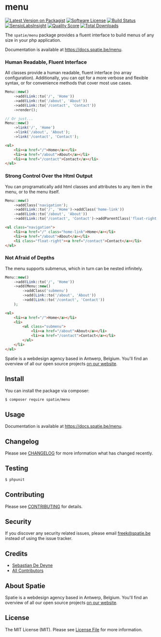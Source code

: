 # menu

[![Latest Version on Packagist](https://img.shields.io/packagist/v/spatie/menu.svg?style=flat-square)](https://packagist.org/packages/spatie/menu)
[![Software License](https://img.shields.io/badge/license-MIT-brightgreen.svg?style=flat-square)](LICENSE.md)
[![Build Status](https://img.shields.io/travis/spatie/menu/master.svg?style=flat-square)](https://travis-ci.org/spatie/menu)
[![SensioLabsInsight](https://img.shields.io/sensiolabs/i/315e0520-ff38-4441-9b6a-ebb6efe3bcb2.svg?style=flat-square)](https://insight.sensiolabs.com/projects/315e0520-ff38-4441-9b6a-ebb6efe3bcb2)
[![Quality Score](https://img.shields.io/scrutinizer/g/spatie/menu.svg?style=flat-square)](https://scrutinizer-ci.com/g/spatie/menu)
[![Total Downloads](https://img.shields.io/packagist/dt/spatie/menu.svg?style=flat-square)](https://packagist.org/packages/spatie/menu)

The `spatie/menu` package provides a fluent interface to build menus of any size in your php application.

Documentation is available at https://docs.spatie.be/menu.

### Human Readable, Fluent Interface

All classes provide a human readable, fluent interface (no array configuration). Additionally, you can opt for a more verbose and flexible syntax, or for convenience methods that cover most use cases.

```php
Menu::new()
    ->add(Link::to('/', 'Home'))
    ->add(Link::to('/about', 'About'))
    ->add(Link::to('/contact', 'Contact'))
    ->render();

// Or just...
Menu::new()
    ->link('/', 'Home')
    ->link('/about', 'About');
    ->link('/contact', 'Contact');
```

```html
<ul>
    <li><a href="/">Home</a></li>
    <li><a href="/about">About</a></li>
    <li><a href="/contact">Contact</a></li>
</ul>
```

### Strong Control Over the Html Output

You can programatically add html classes and attributes to any item in the menu, or to the menu itself.

```php
Menu::new()
    ->addClass('navigation');
    ->add(Link::to('/', 'Home')->addClass('home-link'))
    ->add(Link::to('/about', 'About'))
    ->add(Link::to('/contact', 'Contact')->addParentClass('float-right'))
```

```html
<ul class="navigation">
    <li><a href="/" class="home-link">Home</a></li>
    <li><a href="/about">About</a></li>
    <li class="float-right"><a href="/contact">Contact</a></li>
</ul>
```

### Not Afraid of Depths

The menu supports submenus, which in turn can be nested infinitely.

```php
Menu::new()
    ->add(Link::to('/', 'Home'))
    ->add(Menu::new()
        ->addClass('submenu')
        ->add(Link::to('/about', 'About'))
        ->add(Link::to('/contact', 'Contact'))
    );
```

```html
<ul>
    <li><a href="/">Home</a></li>
    <li>
        <ul class="submenu">
            <li><a href="/about">About</a></li>
            <li><a href="/contact">Contact</a></li>
        </ul>
    </li>
</ul>
```

Spatie is a webdesign agency based in Antwerp, Belgium. You'll find an overview of all our open source projects [on our website](https://spatie.be/opensource).

## Install

You can install the package via composer:

``` bash
$ composer require spatie/menu
```

## Usage

Documentation is available at https://docs.spatie.be/menu.

## Changelog

Please see [CHANGELOG](CHANGELOG.md) for more information what has changed recently.

## Testing

``` bash
$ phpunit
```

## Contributing

Please see [CONTRIBUTING](CONTRIBUTING.md) for details.

## Security

If you discover any security related issues, please email freek@spatie.be instead of using the issue tracker.

## Credits

- [Sebastian De Deyne](https://github.com/sebastiandedeyne)
- [All Contributors](../../contributors)

## About Spatie
Spatie is a webdesign agency based in Antwerp, Belgium. You'll find an overview of all our open source projects [on our website](https://spatie.be/opensource).

## License

The MIT License (MIT). Please see [License File](LICENSE.md) for more information.
